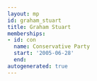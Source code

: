 ```yaml
---
layout: mp
id: graham_stuart
title: Graham Stuart
memberships:
- id: con
  name: Conservative Party
  start: '2005-06-28'
  end: 
autogenerated: true
---
```

